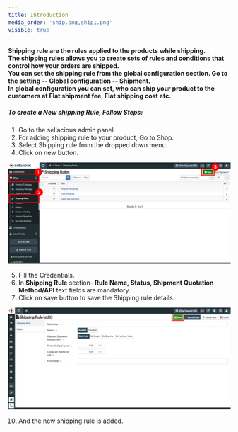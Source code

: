 ```yaml
---
title: Introduction
media_order: 'ship.png,ship1.png'
visible: true
---
```


**Shipping rule are the rules applied to the products while shipping.**<br>
**The shipping rules allows you to create sets of rules and conditions that control how your orders are shipped.**<br>
**You can set the shipping rule from the global configuration section. Go to the setting -- Global configuration -- Shipment.**<br>
**In global configuration you can set, who can ship your product to the customers at Flat shipment fee, Flat shipping cost etc.**

##### **To create a New shipping Rule, Follow Steps:**

1. Go to the sellacious admin panel.
2. For adding shipping rule to your product, Go to Shop.
3. Select Shipping rule from the dropped down menu.
4. Click on new button.

![](ship.png)

5. Fill the Credentials. 
7. In **Shipping Rule** section- **Rule Name, Status, Shipment Quotation Method/API** text fields are mandatory.
8. Click on save button to save the Shipping rule details.

![](ship1.png)

10. And the new shipping rule is added.
